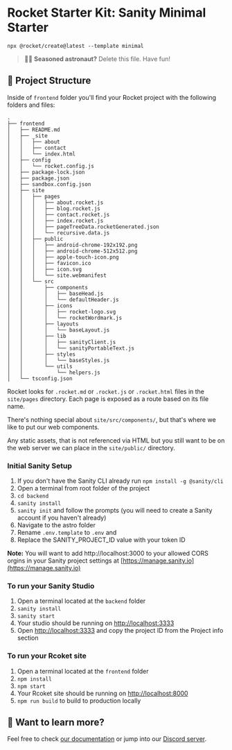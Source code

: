 # Rocket Starter Kit: Sanity Minimal Starter

```
npx @rocket/create@latest --template minimal
```

> 🧑‍🚀 **Seasoned astronaut?** Delete this file. Have fun!

## 🚀 Project Structure

Inside of `frontend` folder you'll find your Rocket project with the following folders and files:

```
.
├── frontend
│   ├── README.md
│   ├── _site
│   │   ├── about
│   │   ├── contact
│   │   └── index.html
│   ├── config
│   │   └── rocket.config.js
│   ├── package-lock.json
│   ├── package.json
│   ├── sandbox.config.json
│   ├── site
│   │   ├── pages
│   │   │   ├── about.rocket.js
│   │   │   ├── blog.rocket.js
│   │   │   ├── contact.rocket.js
│   │   │   ├── index.rocket.js
│   │   │   ├── pageTreeData.rocketGenerated.json
│   │   │   └── recursive.data.js
│   │   ├── public
│   │   │   ├── android-chrome-192x192.png
│   │   │   ├── android-chrome-512x512.png
│   │   │   ├── apple-touch-icon.png
│   │   │   ├── favicon.ico
│   │   │   ├── icon.svg
│   │   │   └── site.webmanifest
│   │   └── src
│   │       ├── components
│   │       │   ├── baseHead.js
│   │       │   └── defaultHeader.js
│   │       ├── icons
│   │       │   ├── rocket-logo.svg
│   │       │   └── rocketWordmark.js
│   │       ├── layouts
│   │       │   └── baseLayout.js
│   │       ├── lib
│   │       │   ├── sanityClient.js
│   │       │   └── sanityPortableText.js
│   │       ├── styles
│   │       │   └── baseStyles.js
│   │       └── utils
│   │           └── helpers.js
│   └── tsconfig.json
```

Rocket looks for `.rocket.md` or `.rocket.js` or `.rocket.html` files in the `site/pages` directory. Each page is exposed as a route based on its file name.

There's nothing special about `site/src/components/`, but that's where we like to put our web components.

Any static assets, that is not referenced via HTML but you still want to be on the web server we can place in the `site/public/` directory.

### Initial Sanity Setup

1. If you don't have the Sanity CLI already run `npm install -g @sanity/cli`
2. Open a terminal from root folder of the project
3. `cd backend`
4. `sanity install`
5. `sanity init` and follow the prompts (you will need to create a Sanity account if you haven't already)
6. Navigate to the astro folder
7. Rename `.env.template` to `.env` and 
8. Replace the SANITY_PROJECT_ID value with your token ID

**Note:** You will want to add http://localhost:3000 to your allowed CORS orgins in your Sanity project settings at [https://manage.sanity.io](https://manage.sanity.io)
 
### To run your Sanity Studio

1. Open a terminal located at the `backend` folder
2. `sanity install`
3. `sanity start`
4. Your studio should be running on [http://localhost:3333](http://localhost:3333)
5.  Open [http://localhost:3333](http://localhost:3333) and copy the project ID from the Project info section

### To run your Rcoket site

1.  Open a terminal located at the `frontend` folder
2.  `npm install`
3.  `npm start`
4.  Your Rcoket site should be running on [http://localhost:8000](http://localhost:8000)
5.  `npm run build` to build to production locally

## 👀 Want to learn more?

Feel free to check [our documentation](https://rocket.modern-web.dev) or jump into our [Discord server](https://rocket.modern-web.dev/chat).
